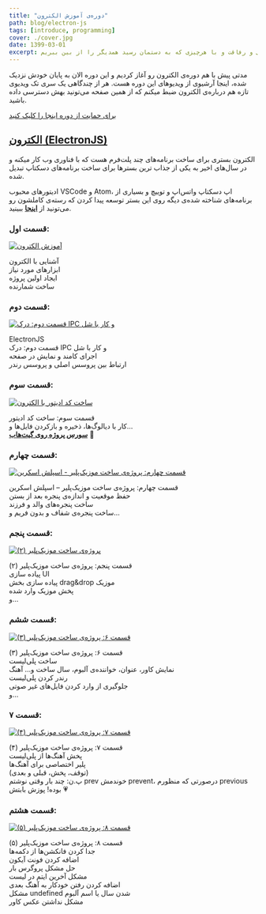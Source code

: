 ```yaml
---
title: "دوره‌ی آموزش الکترون"
path: blog/electron-js
tags: [introduce, programming]
cover: ./cover.jpg
date: 1399-03-01
excerpt: آدمیم دیگر! عادت می‌کنیم به همه چیز، حتی جنگ! عادت می‌کنیم که چشم ببندیم روی همسایگی و رفاقت و با هرچیزی که به دستمان رسید همدیگر را از بین ببریم
---
```

مدتی پیش با هم دوره‌ی الکترون رو آغاز کردیم و این دوره الان به پایان خودش نزدیک شده، اینجا آرشیوی از ویدیوهای این دوره هست. هر از چندگاهی یک سری تک ویدیوی تازه هم درباره‌ی الکترون ضبط میکنم که از همین صفحه می‌تونید بهش دسترسی داده باشید.

[برای حمایت از دوره اینجا را کلیک کنید](https://idpay.ir/ssshojaei)

[الکترون (ElectronJS)](https://www.electronjs.org/)
---------------------------------------------------

الکترون بستری برای ساخت برنامه‌های چند پلت‌فرم هست که با فناوری وب کار میکنه و در سال‌های اخیر به یکی از جذاب ترین بسترها برای ساخت برنامه‌های دسکتاپ تبدیل شده.

ادیتورهای محبوب VSCode و Atom، اپ دسکتاپ واتس‌اپ و توییچ و بسیاری از برنامه‌های شناخته شده‌ی دیگه روی این بستر توسعه پیدا کردن که رسته‌ی کاملشون رو می‌تونید از **[اینجا](https://www.electronjs.org/apps)** ببینید.

### قسمت اول:

[![آموزش الکترون](./Screenshot-from-2020-05-24-06-29-20-1024x576.png)](https://www.aparat.com/v/QNPpE)

آشنایی با الکترون  
ابزارهای مورد نیاز  
ایجاد اولین پروژه  
ساخت شمارنده

### قسمت دوم:

[![قسمت دوم: درک IPC و کار با شل](./Screenshot-from-2020-05-24-06-33-14-1024x576.png)](https://www.aparat.com/v/C54bZ)

ElectronJS  
قسمت دوم: درک IPC و کار با شل  
اجرای کامند و نمایش در صفحه  
ارتباط بین پروسس اصلی و پروسس رندر

### قسمت سوم:

[![ساخت کد ادیتور با الکترون](./Screenshot-from-2020-05-24-06-35-13-1024x576.png)](https://www.aparat.com/v/NW9GE)

قسمت سوم: ساخت کد ادیتور  
کار با دیالوگ‌ها، ذخیره و بازکردن فایل‌ها و…  
[**سورس پروژه روی گیت‌هاب**](https://github.com/ssshojaei/simpleCodeEditor) 📿

### قسمت چهارم:

[![قسمت چهارم: پروژه‌ی ساخت موزیک‌پلیر - اسپلش اسکرین](./Screenshot-from-2020-05-24-06-40-25-1024x576.png)](https://www.aparat.com/v/Kvz6X)

قسمت چهارم: پروژه‌ی ساخت موزیک‌پلیر – اسپلش اسکرین  
حفظ موقعیت و اندازه‌ی پنجره بعد از بستن  
ساخت پنجره‌های والد و فرزند  
ساخت پنجره‌ی شفاف و بدون فریم و…

### قسمت پنجم:

[![پروژه‌ی ساخت موزیک‌پلیر (۲)](./Screenshot-from-2020-05-24-06-42-20-1024x576.png)](https://www.aparat.com/v/vq09l)

قسمت پنجم: پروژه‌ی ساخت موزیک‌پلیر (۲)  
پیاده سازی UI  
پیاده سازی بخش drag&drop موزیک  
پخش موزیک وارد شده  
و…

### قسمت ششم:

[![قسمت ۶: پروژه‌ی ساخت موزیک‌پلیر (۳)](./Screenshot-from-2020-05-24-06-45-17-1024x576.png)](https://www.aparat.com/v/uqzIv)

قسمت ۶: پروژه‌ی ساخت موزیک‌پلیر (۳)  
ساخت پلی‌لیست  
نمایش کاور، عنوان، خواننده‌ی آلبوم، سال ساخت و… آهنگ  
رندر کردن پلی‌لیست  
جلوگیری از وارد کردن فایل‌های غیر صوتی  
و…

### قسمت ۷:

[![قسمت ۷: پروژه‌ی ساخت موزیک‌پلیر (۴)](./Screenshot-from-2020-05-24-06-47-53-1024x576.png)](https://www.aparat.com/v/3qwxR)

قسمت ۷: پروژه‌ی ساخت موزیک‌پلیر (۴)  
پخش آهنگ‌ها از پلی‌لیست  
پلیر اختصاصی برای آهنگ‌ها  
(توقف، پخش، قبلی و بعدی)  
پ.ن: چند بار وقتی نوشتم prev خوندمش prevent، درصورتی که منظورم previous بوده! پوزش بابتش 💗

### قسمت هشتم:

[![قسمت ۸: پروژه‌ی ساخت موزیک‌پلیر (۵)](./Screenshot-from-2020-05-24-06-50-44-1024x576.png)](https://www.aparat.com/v/7SRXn)

قسمت ۸: پروژه‌ی ساخت موزیک‌پلیر (۵)  
جدا کردن فانکشن‌ها از دکمه‌ها  
اضافه کردن فونت آیکون  
حل مشکل پروگرس بار  
مشکل آخرین ایتم در لیست  
اضافه کردن رفتن خودکار به آهنگ بعدی  
مشکل undefined شدن سال یا اسم آلبوم  
مشکل نداشتن عکس کاور